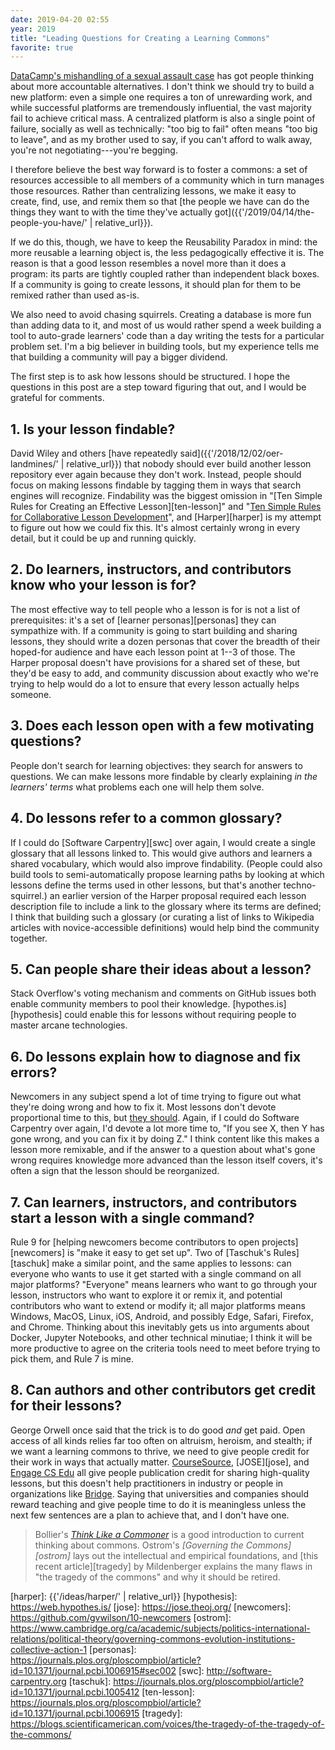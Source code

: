```yaml
---
date: 2019-04-20 02:55
year: 2019
title: "Leading Questions for Creating a Learning Commons"
favorite: true
---
```


[DataCamp's mishandling of a sexual assault case][computerworld]
has got people thinking about more accountable alternatives.
I don't think we should try to build a new platform:
even a simple one requires a ton of unrewarding work,
and while successful platforms are tremendously influential,
the vast majority fail to achieve critical mass.
A centralized platform is also a single point of failure,
socially as well as technically:
"too big to fail" often means "too big to leave",
and as my brother used to say,
if you can't afford to walk away, you're not negotiating---you're begging.

I therefore believe the best way forward is to foster a commons:
a set of resources accessible to all members of a community which in turn manages those resources.
Rather than centralizing lessons,
we make it easy to create, find, use, and remix them so that
[the people we have can do the things they want to with the time they've actually got]({{'/2019/04/14/the-people-you-have/' | relative_url}}).

If we do this,
though,
we have to keep the Reusability Paradox in mind:
the more reusable a learning object is, the less pedagogically effective it is.
The reason is that a good lesson resembles a novel more than it does a program:
its parts are tightly coupled rather than independent black boxes.
If a community is going to create lessons,
it should plan for them to be remixed rather than used as-is.

We also need to avoid chasing squirrels.
Creating a database is more fun than adding data to it,
and most of us would rather spend a week building a tool to auto-grade learners' code
than a day writing the tests for a particular problem set.
I'm a big believer in building tools,
but my experience tells me that building a community will pay a bigger dividend.

The first step is to ask how lessons should be structured.
I hope the questions in this post are a step toward figuring that out,
and I would be grateful for comments.

## 1. Is your lesson findable?

David Wiley and others [have repeatedly said]({{'/2018/12/02/oer-landmines/' | relative_url}}) that
nobody should ever build another lesson repository ever again
because they don't work.
Instead, people should focus on making lessons findable
by tagging them in ways that search engines will recognize.
Findability was the biggest omission in
"[Ten Simple Rules for Creating an Effective Lesson][ten-lesson]"
and
"[Ten Simple Rules for Collaborative Lesson Development][collab-lesson]",
and [Harper][harper] is my attempt to figure out how we could fix this.
It's almost certainly wrong in every detail,
but it could be up and running quickly.

## 2. Do learners, instructors, and contributors know who your lesson is for?

The most effective way to tell people who a lesson is for is not a list of prerequisites:
it's a set of [learner personas][personas] they can sympathize with.
If a community is going to start building and sharing lessons,
they should write a dozen personas that cover the breadth of their hoped-for audience
and have each lesson point at 1--3 of those.
The Harper proposal doesn't have provisions for a shared set of these,
but they'd be easy to add,
and community discussion about exactly who we're trying to help
would do a lot to ensure that every lesson actually helps someone.

## 3. Does each lesson open with a few motivating questions?

People don't search for learning objectives:
they search for answers to questions.
We can make lessons more findable by clearly explaining *in the learners' terms*
what problems each one will help them solve.

## 4. Do lessons refer to a common glossary?

If I could do [Software Carpentry][swc] over again,
I would create a single glossary that all lessons linked to.
This would give authors and learners a shared vocabulary,
which would also improve findability.
(People could also build tools to semi-automatically propose learning paths
by looking at which lessons define the terms used in other lessons,
but that's another techno-squirrel.)
an earlier version of the Harper proposal required each lesson description file to include a link to the glossary
where its terms are defined;
I think that building such a glossary
(or curating a list of links to Wikipedia articles with novice-accessible definitions)
would help bind the community together.

## 5. Can people share their ideas about a lesson?

Stack Overflow's voting mechanism and comments on GitHub issues
both enable community members to pool their knowledge.
[hypothes.is][hypothesis] could enable this for lessons
without requiring people to master arcane technologies.

## 6. Do lessons explain how to diagnose and fix errors?

Newcomers in any subject spend a lot of time trying to figure out what they're doing wrong and how to fix it.
Most lessons don't devote proportional time to this,
but [they should][diagnose].
Again, if I could do Software Carpentry over again,
I'd devote a lot more time to, "If you see X, then Y has gone wrong, and you can fix it by doing Z."
I think content like this makes a lesson more remixable,
and if the answer to a question about what's gone wrong requires knowledge more advanced than the lesson itself covers,
it's often a sign that the lesson should be reorganized.

## 7. Can learners, instructors, and contributors start a lesson with a single command?

Rule 9 for [helping newcomers become contributors to open projects][newcomers] is "make it easy to get set up".
Two of [Taschuk's Rules][taschuk] make a similar point,
and the same applies to lessons:
can everyone who wants to use it get started with a single command on all major platforms?
"Everyone" means learners who want to go through your lesson,
instructors who want to explore it or remix it,
and potential contributors who want to extend or modify it;
all major platforms means Windows, MacOS, Linux, iOS, Android, and possibly Edge, Safari, Firefox, and Chrome.
Thinking about this inevitably gets us into arguments about Docker, Jupyter Notebooks, and other technical minutiae;
I think it will be more productive to agree on the criteria tools need to meet
before trying to pick them,
and Rule 7 is mine.

## 8. Can authors and other contributors get credit for their lessons?

George Orwell once said that the trick is to do good *and* get paid.
Open access of all kinds relies far too often on altruism, heroism, and stealth;
if we want a learning commons to thrive,
we need to give people credit for their work in ways that actually matter.
[CourseSource][coursesource], [JOSE][jose], and [Engage CS Edu][engage-cs]
all give people publication credit for sharing high-quality lessons,
but this doesn't help practitioners in industry or people in organizations like [Bridge][bridge].
Saying that universities and companies should reward teaching and give people time to do it is meaningless
unless the next few sentences are a plan to achieve that,
and I don't have one.

> Bollier's *[Think Like a Commoner][bollier]* is a good introduction to current thinking about commons.
> Ostrom's *[Governing the Commons][ostrom]* lays out the intellectual and empirical foundations,
> and [this recent article][tragedy] by Mildenberger explains
> the many flaws in "the tragedy of the commons" and why it should be retired.

[bollier]: http://www.thinklikeacommoner.com/
[bridge]: https://bridgeschool.io/
[collab-lesson]: https://journals.plos.org/ploscompbiol/article?id=10.1371/journal.pcbi.1005963
[computerworld]: https://www.computerworld.com/article/3389684/r-community-blasts-datacamp-response-to-execs-inappropriate-behavior.html
[coursesource]: https://www.coursesource.org/
[diagnose]: https://journals.plos.org/ploscompbiol/article?id=10.1371/journal.pcbi.1006915#sec009
[engage-cs]: https://www.engage-csedu.org/
[harper]: {{'/ideas/harper/' | relative_url}}
[hypothesis]: https://web.hypothes.is/
[jose]: https://jose.theoj.org/
[newcomers]: https://github.com/gvwilson/10-newcomers
[ostrom]: https://www.cambridge.org/ca/academic/subjects/politics-international-relations/political-theory/governing-commons-evolution-institutions-collective-action-1
[personas]: https://journals.plos.org/ploscompbiol/article?id=10.1371/journal.pcbi.1006915#sec002
[swc]: http://software-carpentry.org
[taschuk]: https://journals.plos.org/ploscompbiol/article?id=10.1371/journal.pcbi.1005412
[ten-lesson]: https://journals.plos.org/ploscompbiol/article?id=10.1371/journal.pcbi.1006915
[tragedy]: https://blogs.scientificamerican.com/voices/the-tragedy-of-the-tragedy-of-the-commons/
